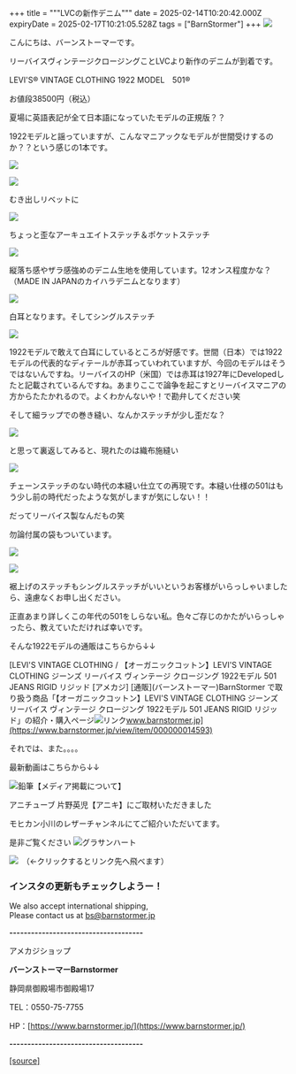 +++
title = """LVCの新作デニム"""
date = 2025-02-14T10:20:42.000Z
expiryDate = 2025-02-17T10:21:05.528Z
tags = ["BarnStormer"]
+++
[![](https://stat.ameba.jp/user_images/20231023/16/barnstormer-go/b2/03/p/o0420015015354743273.png)](https://ameblo.jp/barnstormer-go/entry-12825670498.html)

こんにちは、バーンストーマーです。

リーバイスヴィンテージクロージングことLVCより新作のデニムが到着です。

LEVI'S® VINTAGE CLOTHING 1922 MODEL　501®

お値段38500円（税込）

夏場に英語表記が全て日本語になっていたモデルの正規版？？

1922モデルと謡っていますが、こんなマニアックなモデルが世間受けするのか？？という感じの1本です。

[![](https://stat.ameba.jp/user_images/20250214/18/barnstormer-go/a1/28/j/o0466070015544184892.jpg)](https://stat.ameba.jp/user_images/20250214/18/barnstormer-go/a1/28/j/o0466070015544184892.jpg)

[![](https://stat.ameba.jp/user_images/20250214/18/barnstormer-go/d9/f1/j/o0466070015544184893.jpg)](https://stat.ameba.jp/user_images/20250214/18/barnstormer-go/d9/f1/j/o0466070015544184893.jpg)

むき出しリベットに

[![](https://stat.ameba.jp/user_images/20250214/18/barnstormer-go/0b/b5/j/o0466070015544184895.jpg)](https://stat.ameba.jp/user_images/20250214/18/barnstormer-go/0b/b5/j/o0466070015544184895.jpg)

ちょっと歪なアーキュエイトステッチ＆ポケットステッチ

[![](https://stat.ameba.jp/user_images/20250214/18/barnstormer-go/7a/bf/j/o0466070015544184896.jpg)](https://stat.ameba.jp/user_images/20250214/18/barnstormer-go/7a/bf/j/o0466070015544184896.jpg)

縦落ち感やザラ感強めのデニム生地を使用しています。12オンス程度かな？（MADE IN JAPANのカイハラデニムとなります）

[![](https://stat.ameba.jp/user_images/20250214/18/barnstormer-go/68/0d/j/o0466070015544184901.jpg)](https://stat.ameba.jp/user_images/20250214/18/barnstormer-go/68/0d/j/o0466070015544184901.jpg)

白耳となります。そしてシングルステッチ

[![](https://stat.ameba.jp/user_images/20250214/18/barnstormer-go/ef/f9/j/o0466070015544184903.jpg)](https://stat.ameba.jp/user_images/20250214/18/barnstormer-go/ef/f9/j/o0466070015544184903.jpg)

1922モデルで敢えて白耳にしているところが好感です。世間（日本）では1922モデルの代表的なディテールが赤耳っていわれていますが、今回のモデルはそうではないんですね。リーバイスのHP（米国）では赤耳は1927年にDevelopedしたと記載されているんですね。あまりここで論争を起こすとリーバイスマニアの方からたたかれるので。よくわかんないや！で勘弁してください笑

そして細ラップでの巻き縫い、なんかステッチが少し歪だな？

[![](https://stat.ameba.jp/user_images/20250214/18/barnstormer-go/91/90/j/o0466070015544184898.jpg)](https://stat.ameba.jp/user_images/20250214/18/barnstormer-go/91/90/j/o0466070015544184898.jpg)

と思って裏返してみると、現れたのは織布施縫い

[![](https://stat.ameba.jp/user_images/20250214/18/barnstormer-go/e4/be/j/o0466070015544184908.jpg)](https://stat.ameba.jp/user_images/20250214/18/barnstormer-go/e4/be/j/o0466070015544184908.jpg)

チェーンステッチのない時代の本縫い仕立ての再現です。本縫い仕様の501はもう少し前の時代だったような気がしますが気にしない！！

だってリーバイス製なんだもの笑　

勿論付属の袋もついています。

[![](https://stat.ameba.jp/user_images/20250214/18/barnstormer-go/7f/95/j/o0466070015544184905.jpg)](https://stat.ameba.jp/user_images/20250214/18/barnstormer-go/7f/95/j/o0466070015544184905.jpg)

[![](https://stat.ameba.jp/user_images/20250214/18/barnstormer-go/ea/d2/j/o0466070015544184907.jpg)](https://stat.ameba.jp/user_images/20250214/18/barnstormer-go/ea/d2/j/o0466070015544184907.jpg)

裾上げのステッチもシングルステッチがいいというお客様がいらっしゃいましたら、遠慮なくお申し出ください。

正直あまり詳しくこの年代の501をしらない私。色々ご存じのかたがいらっしゃったら、教えていただければ幸いです。

そんな1922モデルの通販はこちらから↓↓

[LEVI'S VINTAGE CLOTHING / 【オーガニックコットン】LEVI'S VINTAGE CLOTHING ジーンズ リーバイス ヴィンテージ クロージング 1922モデル 501 JEANS RIGID リジッド \[アメカジ\] \[通販\](バーンストーマー)BarnStormer で取り扱う商品「【オーガニックコットン】LEVI'S VINTAGE CLOTHING ジーンズ リーバイス ヴィンテージ クロージング 1922モデル 501 JEANS RIGID リジッド」の紹介・購入ページ![リンク](https://c.stat100.ameba.jp/ameblo/symbols/v3.20.0/svg/gray/editor_link.svg)www.barnstormer.jp](https://www.barnstormer.jp/view/item/000000014593)

それでは、また。。。。

最新動画はこちらから↓↓

![鉛筆](https://stat100.ameba.jp/blog/ucs/img/char/char3/519.png)【メディア掲載について】

アニチューブ 片野英児【アニキ】にご取材いただきました

モヒカン小川のレザーチャンネルにてご紹介いただいてます。

是非ご覧ください ![グラサンハート](https://stat100.ameba.jp/blog/ucs/img/char/char3/148.png)

[![](https://stat.ameba.jp/user_images/20230412/16/barnstormer-go/6a/23/p/o0108010815269242493.png)](https://www.instagram.com/barnstormer_daily/)　（←クリックするとリンク先へ飛べます）

### インスタの更新もチェックしようー！

We also accept international shipping,  
Please contact us at bs@barnstormer.jp

**\-------------------------------------**

アメカジショップ

**バーンストーマーBarnstormer**

静岡県御殿場市御殿場17

TEL：0550-75-7755

HP：[https://www.barnstormer.jp/](https://www.barnstormer.jp/)

**\-------------------------------------**

[[source]](https://ameblo.jp/barnstormer-go/entry-12886424791.html)
